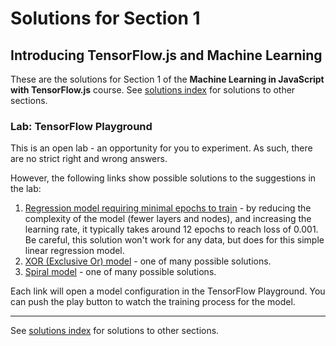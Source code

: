 # Solutions for Section 1
## Introducing TensorFlow.js and Machine Learning

These are the solutions for Section 1 of the **Machine Learning in JavaScript with TensorFlow.js** course. See [solutions index](../../README.md) for solutions to other sections.


### Lab: TensorFlow Playground

This is an open lab - an opportunity for you to experiment. As such, there are no strict right and wrong answers.

However, the following links show possible solutions to the suggestions in the lab:

1. [Regression model requiring minimal epochs to train](https://playground.tensorflow.org/#activation=tanh&batchSize=10&dataset=circle&regDataset=reg-plane&learningRate=0.1&regularizationRate=0&noise=0&networkShape=1&seed=0.82910&showTestData=false&discretize=false&percTrainData=50&x=true&y=true&xTimesY=false&xSquared=false&ySquared=false&cosX=false&sinX=false&cosY=false&sinY=false&collectStats=false&problem=regression&initZero=false&hideText=false) - by reducing the complexity of the model (fewer layers and nodes), and increasing the learning rate, it typically takes around 12 epochs to reach loss of 0.001. Be careful, this solution won't work for any data, but does for this simple linear regression model.
2. [XOR (Exclusive Or) model](https://playground.tensorflow.org/#activation=tanh&batchSize=10&dataset=xor&regDataset=reg-plane&learningRate=0.1&regularizationRate=0&noise=0&networkShape=4&seed=0.26916&showTestData=false&discretize=false&percTrainData=80&x=true&y=true&xTimesY=false&xSquared=false&ySquared=false&cosX=false&sinX=false&cosY=false&sinY=false&collectStats=false&problem=classification&initZero=false&hideText=false) - one of many possible solutions.
3. [Spiral model](https://playground.tensorflow.org/#activation=tanh&batchSize=10&dataset=spiral&regDataset=reg-plane&learningRate=0.03&regularizationRate=0&noise=0&networkShape=8,4&seed=0.13351&showTestData=false&discretize=false&percTrainData=50&x=true&y=true&xTimesY=false&xSquared=false&ySquared=false&cosX=false&sinX=true&cosY=false&sinY=true&collectStats=false&problem=classification&initZero=false&hideText=false) - one of many possible solutions.

Each link will open a model configuration in the TensorFlow Playground. You can push the play button to watch the training process for the model.

---

See [solutions index](../../README.md) for solutions to other sections.
